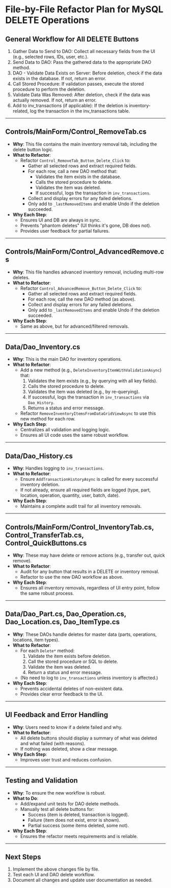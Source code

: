 # File-by-File Refactor Plan for MySQL DELETE Operations

## General Workflow for All DELETE Buttons
1. Gather Data to Send to DAO: Collect all necessary fields from the UI (e.g., selected rows, IDs, user, etc.).
2. Send Data to DAO: Pass the gathered data to the appropriate DAO method.
3. DAO - Validate Data Exists on Server: Before deletion, check if the data exists in the database. If not, return an error.
4. Call Stored Procedure: If validation passes, execute the stored procedure to perform the deletion.
5. Validate Data Was Removed: After deletion, check if the data was actually removed. If not, return an error.
6. Add to inv_transactions (if applicable): If the deletion is inventory-related, log the transaction in the inv_transactions table.

---

## Controls/MainForm/Control_RemoveTab.cs
- **Why**: This file contains the main inventory removal tab, including the delete button logic.
- **What to Refactor**:
  - Refactor `Control_RemoveTab_Button_Delete_Click` to:
    - Gather all selected rows and extract required fields.
    - For each row, call a new DAO method that:
      - Validates the item exists in the database.
      - Calls the stored procedure to delete.
      - Validates the item was deleted.
      - If successful, logs the transaction in `inv_transactions`.
    - Collect and display errors for any failed deletions.
    - Only add to `_lastRemovedItems` and enable Undo if the deletion succeeded.
- **Why Each Step**:
  - Ensures UI and DB are always in sync.
  - Prevents "phantom deletes" (UI thinks it's gone, DB does not).
  - Provides user feedback for partial failures.

---

## Controls/MainForm/Control_AdvancedRemove.cs
- **Why**: This file handles advanced inventory removal, including multi-row deletes.
- **What to Refactor**:
  - Refactor `Control_AdvancedRemove_Button_Delete_Click` to:
    - Gather all selected rows and extract required fields.
    - For each row, call the new DAO method (as above).
    - Collect and display errors for any failed deletions.
    - Only add to `_lastRemovedItems` and enable Undo if the deletion succeeded.
- **Why Each Step**:
  - Same as above, but for advanced/filtered removals.

---

## Data/Dao_Inventory.cs
- **Why**: This is the main DAO for inventory operations.
- **What to Refactor**:
  - Add a new method (e.g., `DeleteInventoryItemWithValidationAsync`) that:
    1. Validates the item exists (e.g., by querying with all key fields).
    2. Calls the stored procedure to delete.
    3. Validates the item was deleted (e.g., by re-querying).
    4. If successful, logs the transaction in `inv_transactions` via `Dao_History`.
    5. Returns a status and error message.
  - Refactor `RemoveInventoryItemsFromDataGridViewAsync` to use this new method for each row.
- **Why Each Step**:
  - Centralizes all validation and logging logic.
  - Ensures all UI code uses the same robust workflow.

---

## Data/Dao_History.cs
- **Why**: Handles logging to `inv_transactions`.
- **What to Refactor**:
  - Ensure `AddTransactionHistoryAsync` is called for every successful inventory deletion.
  - If not already, ensure all required fields are logged (type, part, location, operation, quantity, user, batch, date).
- **Why Each Step**:
  - Maintains a complete audit trail for all inventory removals.

---

## Controls/MainForm/Control_InventoryTab.cs, Control_TransferTab.cs, Control_QuickButtons.cs
- **Why**: These may have delete or remove actions (e.g., transfer out, quick remove).
- **What to Refactor**:
  - Audit for any button that results in a DELETE or inventory removal.
  - Refactor to use the new DAO workflow as above.
- **Why Each Step**:
  - Ensures all inventory removals, regardless of UI entry point, follow the same robust process.

---

## Data/Dao_Part.cs, Dao_Operation.cs, Dao_Location.cs, Dao_ItemType.cs
- **Why**: These DAOs handle deletes for master data (parts, operations, locations, item types).
- **What to Refactor**:
  - For each `Delete*` method:
    1. Validate the item exists before deletion.
    2. Call the stored procedure or SQL to delete.
    3. Validate the item was deleted.
    4. Return a status and error message.
  - (No need to log to `inv_transactions` unless inventory is affected.)
- **Why Each Step**:
  - Prevents accidental deletes of non-existent data.
  - Provides clear error feedback to the UI.

---

## UI Feedback and Error Handling
- **Why**: Users need to know if a delete failed and why.
- **What to Refactor**:
  - All delete buttons should display a summary of what was deleted and what failed (with reasons).
  - If nothing was deleted, show a clear message.
- **Why Each Step**:
  - Improves user trust and reduces confusion.

---

## Testing and Validation
- **Why**: To ensure the new workflow is robust.
- **What to Do**:
  - Add/expand unit tests for DAO delete methods.
  - Manually test all delete buttons for:
    - Success (item is deleted, transaction is logged).
    - Failure (item does not exist, error is shown).
    - Partial success (some items deleted, some not).
- **Why Each Step**:
  - Ensures the refactor meets requirements and is reliable.

---

## Next Steps

1. Implement the above changes file by file.
2. Test each UI and DAO delete workflow.
3. Document all changes and update user documentation as needed.
